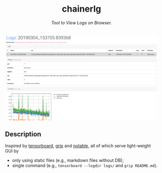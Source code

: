 <h1 align="center">
  chainerlg
</h1>

<h6 align="center">
  Tool to View Logs on Browser.
</h6>

<div align="center">
  <img src=".readme/overview.png" width="650px">
</div>


## Description

Inspired by [tensorboard](https://github.com/tensorflow/tensorboard),
[grip](https://github.com/joeyespo/grip) and [notable](https://github.com/notable/notable),
all of which serve light-weight GUI by

- only using static files (e.g., markdown files without DB);
- single command (e.g., `tensorboard --logdir logs/` and `grip README.md`).
